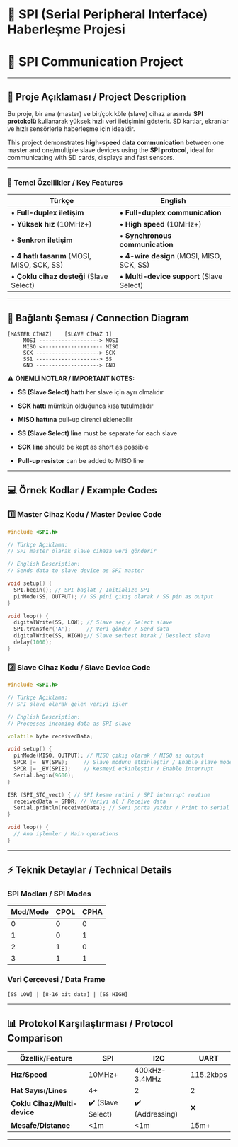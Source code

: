 
# **📌 SPI (Serial Peripheral Interface) Haberleşme Projesi**  
# **📌 SPI Communication Project**  

---

## **📖 Proje Açıklaması / Project Description**  
Bu proje, bir ana (master) ve bir/çok köle (slave) cihaz arasında **SPI protokolü** kullanarak yüksek hızlı veri iletişimini gösterir. SD kartlar, ekranlar ve hızlı sensörlerle haberleşme için idealdir.

This project demonstrates **high-speed data communication** between one master and one/multiple slave devices using the **SPI protocol**, ideal for communicating with SD cards, displays and fast sensors.

---

### **🎯 Temel Özellikler / Key Features**  

| Türkçe | English |
|--------|---------|
| • **Full-duplex iletişim** | • **Full-duplex communication** |
| • **Yüksek hız** (10MHz+) | • **High speed** (10MHz+) |
| • **Senkron iletişim** | • **Synchronous communication** |
| • **4 hatlı tasarım** (MOSI, MISO, SCK, SS) | • **4-wire design** (MOSI, MISO, SCK, SS) |
| • **Çoklu cihaz desteği** (Slave Select) | • **Multi-device support** (Slave Select) |

---

## **🔌 Bağlantı Şeması / Connection Diagram**
```
[MASTER CİHAZ]    [SLAVE CİHAZ 1]
     MOSI -------------------> MOSI
     MISO <------------------- MISO
     SCK --------------------> SCK
     SS1 --------------------> SS
     GND --------------------> GND
```

⚠️ **ÖNEMLİ NOTLAR / IMPORTANT NOTES:**  
- **SS (Slave Select) hattı** her slave için ayrı olmalıdır  
- **SCK hattı** mümkün olduğunca kısa tutulmalıdır  
- **MISO hattına** pull-up direnci eklenebilir  

- **SS (Slave Select) line** must be separate for each slave  
- **SCK line** should be kept as short as possible  
- **Pull-up resistor** can be added to MISO line  

---

## **💻 Örnek Kodlar / Example Codes**

### **1️⃣ Master Cihaz Kodu / Master Device Code**
```cpp
#include <SPI.h>

// Türkçe Açıklama:
// SPI master olarak slave cihaza veri gönderir

// English Description:
// Sends data to slave device as SPI master

void setup() {
  SPI.begin(); // SPI başlat / Initialize SPI
  pinMode(SS, OUTPUT); // SS pini çıkış olarak / SS pin as output
}

void loop() {
  digitalWrite(SS, LOW); // Slave seç / Select slave
  SPI.transfer('A');     // Veri gönder / Send data
  digitalWrite(SS, HIGH);// Slave serbest bırak / Deselect slave
  delay(1000);
}
```

### **2️⃣ Slave Cihaz Kodu / Slave Device Code**
```cpp
#include <SPI.h>

// Türkçe Açıklama:
// SPI slave olarak gelen veriyi işler

// English Description:
// Processes incoming data as SPI slave

volatile byte receivedData;

void setup() {
  pinMode(MISO, OUTPUT); // MISO çıkış olarak / MISO as output
  SPCR |= _BV(SPE);     // Slave modunu etkinleştir / Enable slave mode
  SPCR |= _BV(SPIE);    // Kesmeyi etkinleştir / Enable interrupt
  Serial.begin(9600);
}

ISR (SPI_STC_vect) { // SPI kesme rutini / SPI interrupt routine
  receivedData = SPDR; // Veriyi al / Receive data
  Serial.println(receivedData); // Seri porta yazdır / Print to serial
}

void loop() {
  // Ana işlemler / Main operations
}
```

---

## **⚡ Teknik Detaylar / Technical Details**

### **SPI Modları / SPI Modes**
| Mod/Mode | CPOL | CPHA |
|----------|------|------|
| 0 | 0 | 0 |
| 1 | 0 | 1 |
| 2 | 1 | 0 |
| 3 | 1 | 1 |

### **Veri Çerçevesi / Data Frame**
```
[SS LOW] | [8-16 bit data] | [SS HIGH]
```

---

## **📊 Protokol Karşılaştırması / Protocol Comparison**

| Özellik/Feature | SPI | I2C | UART |
|----------------|-----|-----|------|
| **Hız/Speed** | 10MHz+ | 400kHz-3.4MHz | 115.2kbps |
| **Hat Sayısı/Lines** | 4+ | 2 | 2 |
| **Çoklu Cihaz/Multi-device** | ✔️ (Slave Select) | ✔️ (Addressing) | ❌ |
| **Mesafe/Distance** | <1m | <1m | 15m+ |

---
